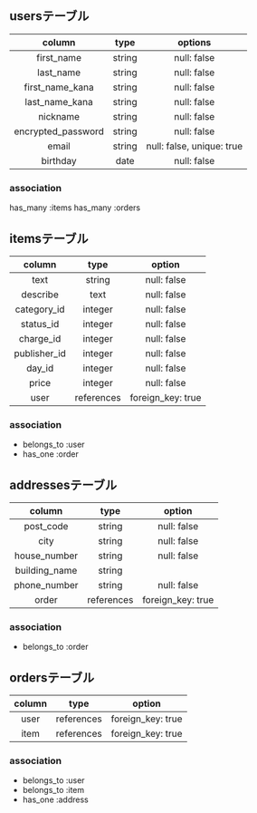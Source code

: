 ## usersテーブル

| column             | type    | options                  | 
| :----------------: | :-----: | :----------------------: | 
| first_name         | string  | null: false              | 
| last_name          | string  | null: false              | 
| first_name_kana    | string  | null: false              | 
| last_name_kana     | string  | null: false              | 
| nickname           | string  | null: false              | 
| encrypted_password | string  | null: false              | 
| email              | string  | null: false, unique: true| 
| birthday           | date    | null: false              |

### association

has_many :items
has_many :orders

## itemsテーブル

| column      | type       | option            | 
| :---------: | :--------: | :---------------: | 
| text        | string     | null: false       | 
| describe    | text       | null: false       | 
| category_id | integer    | null: false       | 
| status_id   | integer    | null: false       | 
| charge_id   | integer    | null: false       | 
| publisher_id| integer    | null: false       | 
| day_id      | integer    | null: false       | 
| price       | integer    | null: false       | 
| user        | references | foreign_key: true | 

### association

- belongs_to :user
- has_one :order

## addressesテーブル

| column        | type       | option            | 
| :-----------: | :--------: | :---------------: | 
| post_code     | string     | null: false       | 
| city          | string     | null: false       | 
| house_number  | string     | null: false       | 
| building_name | string     |                   | 
| phone_number  | string     | null: false       | 
| order         | references | foreign_key: true | 

### association

- belongs_to :order

## ordersテーブル

| column  | type       | option            | 
| :-----: | :--------: | :---------------: | 
| user    | references | foreign_key: true | 
| item    | references | foreign_key: true | 

### association

- belongs_to :user
- belongs_to :item
- has_one :address

